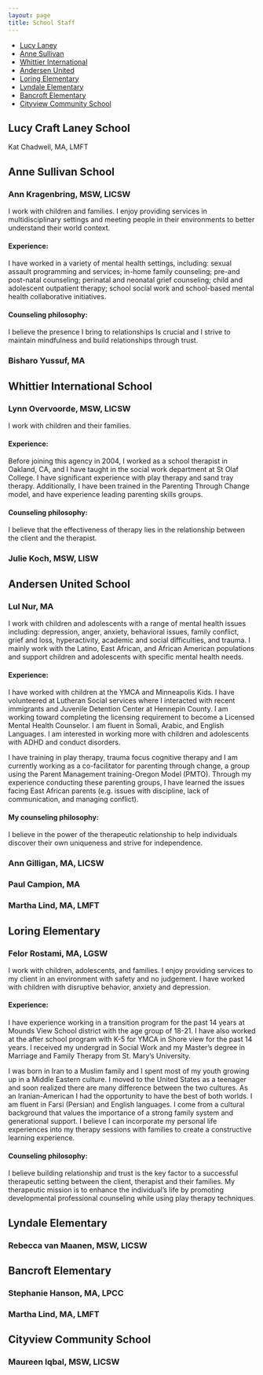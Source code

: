 ```yaml
---
layout: page
title: School Staff
---
```


* [Lucy Laney](#lucy-craft-laney-school)
* [Anne Sullivan](#anne-sullivan-school)
* [Whittier International](#whittier-international-school)
* [Andersen United](#andersen-united-school)
* [Loring Elementary](#loring-elementary)
* [Lyndale Elementary](#lyndale-elementary)
* [Bancroft Elementary](#bancroft-elementary)
* [Cityview Community School](#cityview-community-school)

## Lucy Craft Laney School

Kat Chadwell, MA, LMFT

## Anne Sullivan School

### Ann Kragenbring, MSW, LICSW
 
I work with children and families. I enjoy providing services in multidisciplinary settings and meeting people in their environments to better understand their world context.
 
#### Experience:

I have worked in a variety of mental health settings, including: sexual assault programming and services; in-home family counseling; pre-and post-natal counseling; perinatal and neonatal grief counseling; child and adolescent outpatient therapy; school social work and school-based mental health collaborative initiatives.
 
#### Counseling philosophy:

I believe the presence I bring to relationships Is crucial and I strive to maintain mindfulness and build relationships through trust.
 
### Bisharo Yussuf, MA

## Whittier International School

### Lynn Overvoorde, MSW, LICSW
 
I work with children and their families.
 
#### Experience: 

Before joining this agency in 2004, I worked as a school therapist in Oakland, CA, and I have taught in the social work department at St Olaf College. I have significant experience with play therapy and sand tray therapy. Additionally, I have been trained in the Parenting Through Change model, and have experience leading parenting skills groups.
 
#### Counseling philosophy:

I believe that the effectiveness of therapy lies in the relationship between the client and the therapist.

### Julie Koch, MSW, LISW

## Andersen United School

### Lul Nur, MA
 
I work with children and adolescents with a range of mental health issues including: depression, anger, anxiety, behavioral issues, family conflict, grief and loss, hyperactivity, academic and social difficulties, and trauma. I mainly work with the Latino, East African, and African American populations and support children and adolescents with specific mental health needs.
 
#### Experience:

I have worked with children at the YMCA and Minneapolis Kids. I have volunteered at Lutheran Social services where I interacted with recent immigrants and Juvenile Detention Center at Hennepin County. I am working toward completing the licensing requirement to become a Licensed Mental Health Counselor. I am fluent in Somali, Arabic, and English Languages. I am interested in working more with children and adolescents with ADHD and conduct disorders.
 
I have training in play therapy, trauma focus cognitive therapy and I am currently working as a co-facilitator for parenting through change, a group using the Parent Management training-Oregon Model (PMTO). Through my experience conducting these parenting groups, I have learned the issues facing East African parents (e.g. issues with discipline, lack of communication, and managing conflict).  
 
#### My counseling philosophy:

I believe in the power of the therapeutic relationship to help individuals discover their own uniqueness and strive for independence.

### Ann Gilligan, MA, LICSW

### Paul Campion, MA

### Martha Lind, MA, LMFT

## Loring Elementary

### Felor Rostami, MA, LGSW
 
I work with children, adolescents, and families. I enjoy providing services to my client in an environment with safety and no judgement. I have worked with children with disruptive behavior, anxiety and depression.
 
#### Experience:
 
I have experience working in a transition program for the past 14 years at Mounds View School district with the age group of 18-21. I have also worked at the after school program with K-5 for YMCA in Shore view for the past 14 years. I received my undergrad in Social Work and my Master’s degree in Marriage and Family Therapy from St. Mary’s University.
 
I was born in Iran to a Muslim family and I spent most of my youth growing up in a Middle Eastern culture. I moved to the United States as a teenager and soon realized there are many difference between the two cultures. As an Iranian-American I had the opportunity to have the best of both worlds. I am fluent in Farsi (Persian) and English languages.  I come from a cultural background that values the importance of a strong family system and generational support. I believe I can incorporate my personal life experiences into my therapy sessions with families to create a constructive learning experience.    
 
#### Counseling philosophy:
 
I believe building relationship and trust is the key factor to a successful therapeutic setting between the client, therapist and their families.  My therapeutic mission is to enhance the individual’s life by promoting developmental professional counseling while using play therapy techniques.

## Lyndale Elementary

### Rebecca van Maanen, MSW, LICSW

## Bancroft Elementary

### Stephanie Hanson, MA, LPCC
 
### Martha Lind, MA, LMFT

## Cityview Community School

### Maureen Iqbal, MSW, LICSW
